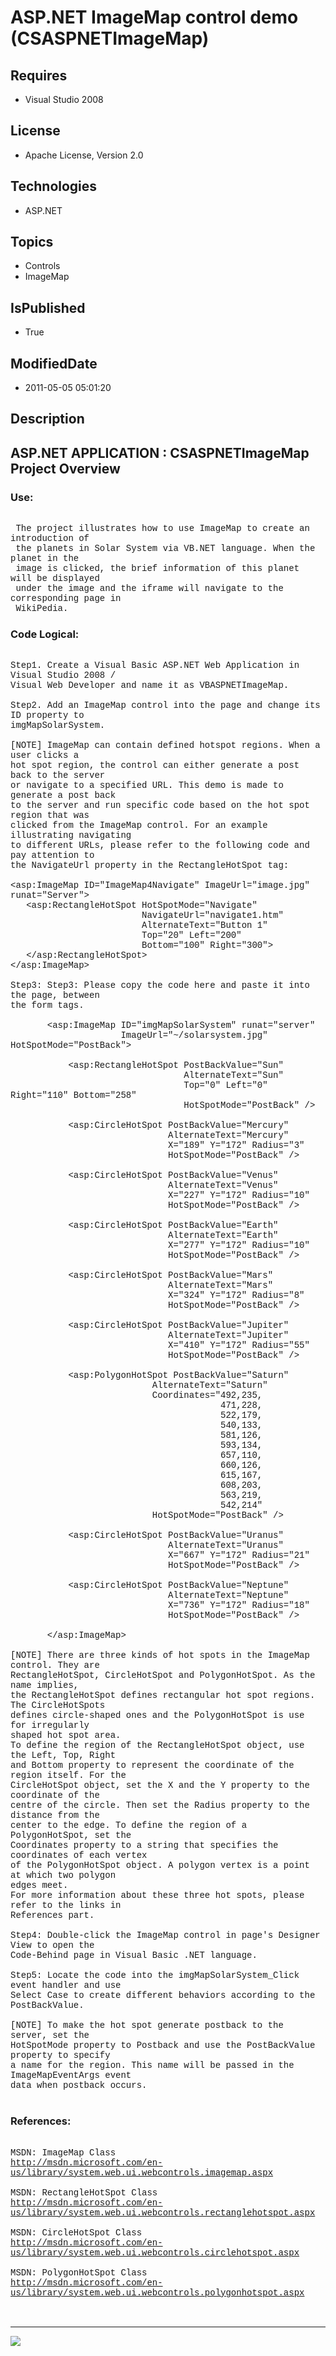 # ASP.NET ImageMap control demo (CSASPNETImageMap)
## Requires
* Visual Studio 2008
## License
* Apache License, Version 2.0
## Technologies
* ASP.NET
## Topics
* Controls
* ImageMap
## IsPublished
* True
## ModifiedDate
* 2011-05-05 05:01:20
## Description

<p style="font-family:Courier New"></p>
<h2>ASP.NET APPLICATION : CSASPNETImageMap Project Overview</h2>
<p style="font-family:Courier New"></p>
<h3>Use:</h3>
<p style="font-family:Courier New"><br>
&nbsp;The project illustrates how to use ImageMap to create an introduction of <br>
&nbsp;the planets in Solar System via VB.NET language. When the planet in the <br>
&nbsp;image is clicked, the brief information of this planet will be displayed<br>
&nbsp;under the image and the iframe will navigate to the corresponding page in<br>
&nbsp;WikiPedia. <br>
</p>
<h3>Code Logical:</h3>
<p style="font-family:Courier New"><br>
Step1. Create a Visual Basic ASP.NET Web Application in Visual Studio 2008 /<br>
Visual Web Developer and name it as VBASPNETImageMap.<br>
<br>
Step2. Add an ImageMap control into the page and change its ID property to<br>
imgMapSolarSystem.<br>
<br>
[NOTE] ImageMap can contain defined hotspot regions. When a user clicks a <br>
hot spot region, the control can either generate a post back to the server <br>
or navigate to a specified URL. This demo is made to generate a post back <br>
to the server and run specific code based on the hot spot region that was <br>
clicked from the ImageMap control. For an example illustrating navigating <br>
to different URLs, please refer to the following code and pay attention to<br>
the NavigateUrl property in the RectangleHotSpot tag:<br>
<br>
&lt;asp:ImageMap ID=&quot;ImageMap4Navigate&quot; ImageUrl=&quot;image.jpg&quot; runat=&quot;Server&quot;&gt;<br>
&nbsp; &nbsp;&lt;asp:RectangleHotSpot HotSpotMode=&quot;Navigate&quot; <br>
&nbsp; &nbsp; &nbsp; &nbsp; &nbsp; &nbsp; &nbsp; &nbsp; &nbsp; &nbsp; &nbsp; &nbsp; &nbsp;NavigateUrl=&quot;navigate1.htm&quot;
<br>
&nbsp; &nbsp; &nbsp; &nbsp; &nbsp; &nbsp; &nbsp; &nbsp; &nbsp; &nbsp; &nbsp; &nbsp; &nbsp;AlternateText=&quot;Button 1&quot;<br>
&nbsp; &nbsp; &nbsp; &nbsp; &nbsp; &nbsp; &nbsp; &nbsp; &nbsp; &nbsp; &nbsp; &nbsp; &nbsp;Top=&quot;20&quot; Left=&quot;200&quot;
<br>
&nbsp; &nbsp; &nbsp; &nbsp; &nbsp; &nbsp; &nbsp; &nbsp; &nbsp; &nbsp; &nbsp; &nbsp; &nbsp;Bottom=&quot;100&quot; Right=&quot;300&quot;&gt;<br>
&nbsp; &nbsp;&lt;/asp:RectangleHotSpot&gt;<br>
&lt;/asp:ImageMap&gt; <br>
<br>
Step3: Step3: Please copy the code here and paste it into the page, between<br>
the form tags. <br>
<br>
&nbsp; &nbsp; &nbsp; &nbsp;&lt;asp:ImageMap ID=&quot;imgMapSolarSystem&quot; runat=&quot;server&quot;
<br>
&nbsp; &nbsp; &nbsp; &nbsp; &nbsp; &nbsp; &nbsp; &nbsp; &nbsp; &nbsp; &nbsp;ImageUrl=&quot;~/solarsystem.jpg&quot; HotSpotMode=&quot;PostBack&quot;&gt;<br>
&nbsp; &nbsp; &nbsp; &nbsp;<br>
&nbsp; &nbsp; &nbsp; &nbsp; &nbsp; &nbsp;&lt;asp:RectangleHotSpot PostBackValue=&quot;Sun&quot;<br>
&nbsp; &nbsp; &nbsp; &nbsp; &nbsp; &nbsp; &nbsp; &nbsp; &nbsp; &nbsp; &nbsp; &nbsp; &nbsp; &nbsp; &nbsp; &nbsp; &nbsp;AlternateText=&quot;Sun&quot;<br>
&nbsp; &nbsp; &nbsp; &nbsp; &nbsp; &nbsp; &nbsp; &nbsp; &nbsp; &nbsp; &nbsp; &nbsp; &nbsp; &nbsp; &nbsp; &nbsp; &nbsp;Top=&quot;0&quot; Left=&quot;0&quot; Right=&quot;110&quot; Bottom=&quot;258&quot;
<br>
&nbsp; &nbsp; &nbsp; &nbsp; &nbsp; &nbsp; &nbsp; &nbsp; &nbsp; &nbsp; &nbsp; &nbsp; &nbsp; &nbsp; &nbsp; &nbsp; &nbsp;HotSpotMode=&quot;PostBack&quot; /&gt;<br>
&nbsp; &nbsp; &nbsp; &nbsp; &nbsp; &nbsp; &nbsp; &nbsp; &nbsp; &nbsp; &nbsp; &nbsp; &nbsp; &nbsp; &nbsp; &nbsp; &nbsp;<br>
&nbsp; &nbsp; &nbsp; &nbsp; &nbsp; &nbsp;&lt;asp:CircleHotSpot PostBackValue=&quot;Mercury&quot;<br>
&nbsp; &nbsp; &nbsp; &nbsp; &nbsp; &nbsp; &nbsp; &nbsp; &nbsp; &nbsp; &nbsp; &nbsp; &nbsp; &nbsp; &nbsp; AlternateText=&quot;Mercury&quot;<br>
&nbsp; &nbsp; &nbsp; &nbsp; &nbsp; &nbsp; &nbsp; &nbsp; &nbsp; &nbsp; &nbsp; &nbsp; &nbsp; &nbsp; &nbsp; X=&quot;189&quot; Y=&quot;172&quot; Radius=&quot;3&quot;
<br>
&nbsp; &nbsp; &nbsp; &nbsp; &nbsp; &nbsp; &nbsp; &nbsp; &nbsp; &nbsp; &nbsp; &nbsp; &nbsp; &nbsp; &nbsp; HotSpotMode=&quot;PostBack&quot; /&gt;<br>
&nbsp; &nbsp; &nbsp; &nbsp; &nbsp; &nbsp; &nbsp; &nbsp; &nbsp; &nbsp; &nbsp; &nbsp; &nbsp; &nbsp; &nbsp;
<br>
&nbsp; &nbsp; &nbsp; &nbsp; &nbsp; &nbsp;&lt;asp:CircleHotSpot PostBackValue=&quot;Venus&quot;<br>
&nbsp; &nbsp; &nbsp; &nbsp; &nbsp; &nbsp; &nbsp; &nbsp; &nbsp; &nbsp; &nbsp; &nbsp; &nbsp; &nbsp; &nbsp; AlternateText=&quot;Venus&quot;<br>
&nbsp; &nbsp; &nbsp; &nbsp; &nbsp; &nbsp; &nbsp; &nbsp; &nbsp; &nbsp; &nbsp; &nbsp; &nbsp; &nbsp; &nbsp; X=&quot;227&quot; Y=&quot;172&quot; Radius=&quot;10&quot;
<br>
&nbsp; &nbsp; &nbsp; &nbsp; &nbsp; &nbsp; &nbsp; &nbsp; &nbsp; &nbsp; &nbsp; &nbsp; &nbsp; &nbsp; &nbsp; HotSpotMode=&quot;PostBack&quot; /&gt;<br>
&nbsp; &nbsp; &nbsp; &nbsp; &nbsp; &nbsp;<br>
&nbsp; &nbsp; &nbsp; &nbsp; &nbsp; &nbsp;&lt;asp:CircleHotSpot PostBackValue=&quot;Earth&quot;
<br>
&nbsp; &nbsp; &nbsp; &nbsp; &nbsp; &nbsp; &nbsp; &nbsp; &nbsp; &nbsp; &nbsp; &nbsp; &nbsp; &nbsp; &nbsp; AlternateText=&quot;Earth&quot;<br>
&nbsp; &nbsp; &nbsp; &nbsp; &nbsp; &nbsp; &nbsp; &nbsp; &nbsp; &nbsp; &nbsp; &nbsp; &nbsp; &nbsp; &nbsp; X=&quot;277&quot; Y=&quot;172&quot; Radius=&quot;10&quot;
<br>
&nbsp; &nbsp; &nbsp; &nbsp; &nbsp; &nbsp; &nbsp; &nbsp; &nbsp; &nbsp; &nbsp; &nbsp; &nbsp; &nbsp; &nbsp; HotSpotMode=&quot;PostBack&quot; /&gt;<br>
&nbsp; &nbsp; &nbsp; &nbsp; &nbsp; &nbsp;<br>
&nbsp; &nbsp; &nbsp; &nbsp; &nbsp; &nbsp;&lt;asp:CircleHotSpot PostBackValue=&quot;Mars&quot;
<br>
&nbsp; &nbsp; &nbsp; &nbsp; &nbsp; &nbsp; &nbsp; &nbsp; &nbsp; &nbsp; &nbsp; &nbsp; &nbsp; &nbsp; &nbsp; AlternateText=&quot;Mars&quot;<br>
&nbsp; &nbsp; &nbsp; &nbsp; &nbsp; &nbsp; &nbsp; &nbsp; &nbsp; &nbsp; &nbsp; &nbsp; &nbsp; &nbsp; &nbsp; X=&quot;324&quot; Y=&quot;172&quot; Radius=&quot;8&quot;
<br>
&nbsp; &nbsp; &nbsp; &nbsp; &nbsp; &nbsp; &nbsp; &nbsp; &nbsp; &nbsp; &nbsp; &nbsp; &nbsp; &nbsp; &nbsp; HotSpotMode=&quot;PostBack&quot; /&gt;<br>
&nbsp; &nbsp; &nbsp; &nbsp; &nbsp; &nbsp;<br>
&nbsp; &nbsp; &nbsp; &nbsp; &nbsp; &nbsp;&lt;asp:CircleHotSpot PostBackValue=&quot;Jupiter&quot;
<br>
&nbsp; &nbsp; &nbsp; &nbsp; &nbsp; &nbsp; &nbsp; &nbsp; &nbsp; &nbsp; &nbsp; &nbsp; &nbsp; &nbsp; &nbsp; AlternateText=&quot;Jupiter&quot;<br>
&nbsp; &nbsp; &nbsp; &nbsp; &nbsp; &nbsp; &nbsp; &nbsp; &nbsp; &nbsp; &nbsp; &nbsp; &nbsp; &nbsp; &nbsp; X=&quot;410&quot; Y=&quot;172&quot; Radius=&quot;55&quot;
<br>
&nbsp; &nbsp; &nbsp; &nbsp; &nbsp; &nbsp; &nbsp; &nbsp; &nbsp; &nbsp; &nbsp; &nbsp; &nbsp; &nbsp; &nbsp; HotSpotMode=&quot;PostBack&quot; /&gt;<br>
&nbsp; &nbsp; &nbsp; &nbsp; &nbsp; &nbsp;<br>
&nbsp; &nbsp; &nbsp; &nbsp; &nbsp; &nbsp;&lt;asp:PolygonHotSpot PostBackValue=&quot;Saturn&quot;<br>
&nbsp; &nbsp; &nbsp; &nbsp; &nbsp; &nbsp; &nbsp; &nbsp; &nbsp; &nbsp; &nbsp; &nbsp; &nbsp; &nbsp;AlternateText=&quot;Saturn&quot;<br>
&nbsp; &nbsp; &nbsp; &nbsp; &nbsp; &nbsp; &nbsp; &nbsp; &nbsp; &nbsp; &nbsp; &nbsp; &nbsp; &nbsp;Coordinates=&quot;492,235,<br>
&nbsp; &nbsp; &nbsp; &nbsp; &nbsp; &nbsp; &nbsp; &nbsp; &nbsp; &nbsp; &nbsp; &nbsp; &nbsp; &nbsp; &nbsp; &nbsp; &nbsp; &nbsp; &nbsp; &nbsp; 471,228,<br>
&nbsp; &nbsp; &nbsp; &nbsp; &nbsp; &nbsp; &nbsp; &nbsp; &nbsp; &nbsp; &nbsp; &nbsp; &nbsp; &nbsp; &nbsp; &nbsp; &nbsp; &nbsp; &nbsp; &nbsp; 522,179,<br>
&nbsp; &nbsp; &nbsp; &nbsp; &nbsp; &nbsp; &nbsp; &nbsp; &nbsp; &nbsp; &nbsp; &nbsp; &nbsp; &nbsp; &nbsp; &nbsp; &nbsp; &nbsp; &nbsp; &nbsp; 540,133,<br>
&nbsp; &nbsp; &nbsp; &nbsp; &nbsp; &nbsp; &nbsp; &nbsp; &nbsp; &nbsp; &nbsp; &nbsp; &nbsp; &nbsp; &nbsp; &nbsp; &nbsp; &nbsp; &nbsp; &nbsp; 581,126,<br>
&nbsp; &nbsp; &nbsp; &nbsp; &nbsp; &nbsp; &nbsp; &nbsp; &nbsp; &nbsp; &nbsp; &nbsp; &nbsp; &nbsp; &nbsp; &nbsp; &nbsp; &nbsp; &nbsp; &nbsp; 593,134,<br>
&nbsp; &nbsp; &nbsp; &nbsp; &nbsp; &nbsp; &nbsp; &nbsp; &nbsp; &nbsp; &nbsp; &nbsp; &nbsp; &nbsp; &nbsp; &nbsp; &nbsp; &nbsp; &nbsp; &nbsp; 657,110,<br>
&nbsp; &nbsp; &nbsp; &nbsp; &nbsp; &nbsp; &nbsp; &nbsp; &nbsp; &nbsp; &nbsp; &nbsp; &nbsp; &nbsp; &nbsp; &nbsp; &nbsp; &nbsp; &nbsp; &nbsp; 660,126,<br>
&nbsp; &nbsp; &nbsp; &nbsp; &nbsp; &nbsp; &nbsp; &nbsp; &nbsp; &nbsp; &nbsp; &nbsp; &nbsp; &nbsp; &nbsp; &nbsp; &nbsp; &nbsp; &nbsp; &nbsp; 615,167,<br>
&nbsp; &nbsp; &nbsp; &nbsp; &nbsp; &nbsp; &nbsp; &nbsp; &nbsp; &nbsp; &nbsp; &nbsp; &nbsp; &nbsp; &nbsp; &nbsp; &nbsp; &nbsp; &nbsp; &nbsp; 608,203,<br>
&nbsp; &nbsp; &nbsp; &nbsp; &nbsp; &nbsp; &nbsp; &nbsp; &nbsp; &nbsp; &nbsp; &nbsp; &nbsp; &nbsp; &nbsp; &nbsp; &nbsp; &nbsp; &nbsp; &nbsp; 563,219,<br>
&nbsp; &nbsp; &nbsp; &nbsp; &nbsp; &nbsp; &nbsp; &nbsp; &nbsp; &nbsp; &nbsp; &nbsp; &nbsp; &nbsp; &nbsp; &nbsp; &nbsp; &nbsp; &nbsp; &nbsp; 542,214&quot;<br>
&nbsp; &nbsp; &nbsp; &nbsp; &nbsp; &nbsp; &nbsp; &nbsp; &nbsp; &nbsp; &nbsp; &nbsp; &nbsp; &nbsp;HotSpotMode=&quot;PostBack&quot; /&gt;<br>
&nbsp; &nbsp; &nbsp; &nbsp; &nbsp; &nbsp; &nbsp; &nbsp; &nbsp; &nbsp; &nbsp; &nbsp; &nbsp; &nbsp; &nbsp; &nbsp;<br>
&nbsp; &nbsp; &nbsp; &nbsp; &nbsp; &nbsp;&lt;asp:CircleHotSpot PostBackValue=&quot;Uranus&quot;
<br>
&nbsp; &nbsp; &nbsp; &nbsp; &nbsp; &nbsp; &nbsp; &nbsp; &nbsp; &nbsp; &nbsp; &nbsp; &nbsp; &nbsp; &nbsp; AlternateText=&quot;Uranus&quot;<br>
&nbsp; &nbsp; &nbsp; &nbsp; &nbsp; &nbsp; &nbsp; &nbsp; &nbsp; &nbsp; &nbsp; &nbsp; &nbsp; &nbsp; &nbsp; X=&quot;667&quot; Y=&quot;172&quot; Radius=&quot;21&quot;
<br>
&nbsp; &nbsp; &nbsp; &nbsp; &nbsp; &nbsp; &nbsp; &nbsp; &nbsp; &nbsp; &nbsp; &nbsp; &nbsp; &nbsp; &nbsp; HotSpotMode=&quot;PostBack&quot; /&gt;<br>
&nbsp; &nbsp; &nbsp; &nbsp; &nbsp; &nbsp;<br>
&nbsp; &nbsp; &nbsp; &nbsp; &nbsp; &nbsp;&lt;asp:CircleHotSpot PostBackValue=&quot;Neptune&quot;
<br>
&nbsp; &nbsp; &nbsp; &nbsp; &nbsp; &nbsp; &nbsp; &nbsp; &nbsp; &nbsp; &nbsp; &nbsp; &nbsp; &nbsp; &nbsp; AlternateText=&quot;Neptune&quot;<br>
&nbsp; &nbsp; &nbsp; &nbsp; &nbsp; &nbsp; &nbsp; &nbsp; &nbsp; &nbsp; &nbsp; &nbsp; &nbsp; &nbsp; &nbsp; X=&quot;736&quot; Y=&quot;172&quot; Radius=&quot;18&quot;
<br>
&nbsp; &nbsp; &nbsp; &nbsp; &nbsp; &nbsp; &nbsp; &nbsp; &nbsp; &nbsp; &nbsp; &nbsp; &nbsp; &nbsp; &nbsp; HotSpotMode=&quot;PostBack&quot; /&gt;<br>
&nbsp; &nbsp; &nbsp; &nbsp; &nbsp; &nbsp;<br>
&nbsp; &nbsp; &nbsp; &nbsp;&lt;/asp:ImageMap&gt;<br>
<br>
[NOTE] There are three kinds of hot spots in the ImageMap control. They are<br>
RectangleHotSpot, CircleHotSpot and PolygonHotSpot. As the name implies, <br>
the RectangleHotSpot defines rectangular hot spot regions. The CircleHotSpots<br>
defines circle-shaped ones and the PolygonHotSpot is use for irregularly <br>
shaped hot spot area.<br>
To define the region of the RectangleHotSpot object, use the Left, Top, Right<br>
and Bottom property to represent the coordinate of the region itself. For the<br>
CircleHotSpot object, set the X and the Y property to the coordinate of the <br>
centre of the circle. Then set the Radius property to the distance from the <br>
center to the edge. To define the region of a PolygonHotSpot, set the <br>
Coordinates property to a string that specifies the coordinates of each vertex<br>
of the PolygonHotSpot object. A polygon vertex is a point at which two polygon<br>
edges meet. <br>
For more information about these three hot spots, please refer to the links in<br>
References part.<br>
<br>
Step4: Double-click the ImageMap control in page's Designer View to open the <br>
Code-Behind page in Visual Basic .NET language.<br>
<br>
Step5: Locate the code into the imgMapSolarSystem_Click event handler and use<br>
Select Case to create different behaviors according to the PostBackValue.<br>
<br>
[NOTE] To make the hot spot generate postback to the server, set the <br>
HotSpotMode property to Postback and use the PostBackValue property to specify <br>
a name for the region. This name will be passed in the ImageMapEventArgs event <br>
data when postback occurs. <br>
<br>
</p>
<h3>References:</h3>
<p style="font-family:Courier New"><br>
MSDN: ImageMap Class<br>
<a target="_blank" href="http://msdn.microsoft.com/en-us/library/system.web.ui.webcontrols.imagemap.aspx">http://msdn.microsoft.com/en-us/library/system.web.ui.webcontrols.imagemap.aspx</a><br>
<br>
MSDN: RectangleHotSpot Class<br>
<a target="_blank" href="http://msdn.microsoft.com/en-us/library/system.web.ui.webcontrols.rectanglehotspot.aspx">http://msdn.microsoft.com/en-us/library/system.web.ui.webcontrols.rectanglehotspot.aspx</a><br>
<br>
MSDN: CircleHotSpot Class<br>
<a target="_blank" href="http://msdn.microsoft.com/en-us/library/system.web.ui.webcontrols.circlehotspot.aspx">http://msdn.microsoft.com/en-us/library/system.web.ui.webcontrols.circlehotspot.aspx</a><br>
<br>
MSDN: PolygonHotSpot Class<br>
<a target="_blank" href="http://msdn.microsoft.com/en-us/library/system.web.ui.webcontrols.polygonhotspot.aspx">http://msdn.microsoft.com/en-us/library/system.web.ui.webcontrols.polygonhotspot.aspx</a><br>
<br>
<br>
</p>
<hr>
<div><a href="http://go.microsoft.com/?linkid=9759640" style="margin-top:3px"><img src="http://bit.ly/onecodelogo">
</a></div>
